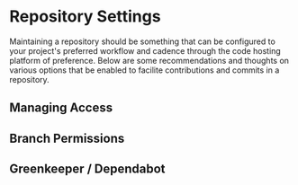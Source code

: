 # Repository Settings

Maintaining a repository should be something that can be configured to your project's preferred workflow and cadence through the code hosting platform of preference.  Below are some recommendations and thoughts on various options that be enabled to facilite contributions and commits in a repository.

## Managing Access


## Branch Permissions


## Greenkeeper / Dependabot